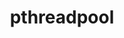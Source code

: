 ---
title: "pthreadpool"
layout: cache
categories: [package, develop-2025-04-27]
meta: {"compilers": ["apple-clang@16.0.0", "gcc@11.4.0", "gcc@13.2.0"], "num_specs": 8, "num_specs_by_stack": {"e4s": 2, "ml-darwin-aarch64-mps": 2, "ml-linux-aarch64-cpu": 2, "ml-linux-aarch64-cuda": 2, "ml-linux-x86_64-cpu": 2, "ml-linux-x86_64-cuda": 2, "root": 8}, "oss": ["sequoia", "ubuntu22.04", "ubuntu24.04"], "platforms": ["darwin", "linux"], "stacks": ["e4s", "ml-darwin-aarch64-mps", "ml-linux-aarch64-cpu", "ml-linux-aarch64-cuda", "ml-linux-x86_64-cpu", "ml-linux-x86_64-cuda", "root"], "targets": ["aarch64", "x86_64_v3"], "versions": ["2023-08-29"]}
spec_details: [{"compiler": "gcc@13.2.0", "hash": "2ju5zbmw6h2wmxa6qgdalqnvhmcfz3et", "os": "ubuntu24.04", "platform": "linux", "size": "-", "stacks": ["ml-linux-x86_64-cpu", "ml-linux-x86_64-cuda", "root"], "target": "x86_64_v3", "variants": ["build_system=cmake", "build_type=Release", "generator=ninja", "~ipo"], "versions": ["2023-08-29"]}, {"compiler": "gcc@11.4.0", "hash": "5mfohu5gqxcdxahsls5f35o2ljboopid", "os": "ubuntu22.04", "platform": "linux", "size": "-", "stacks": ["e4s", "root"], "target": "x86_64_v3", "variants": ["build_system=cmake", "build_type=Release", "generator=ninja", "~ipo"], "versions": ["2023-08-29"]}, {"compiler": "gcc@13.2.0", "hash": "dolsat5dq246havbwhs66mt575ulggae", "os": "ubuntu24.04", "platform": "linux", "size": "-", "stacks": ["ml-linux-x86_64-cpu", "ml-linux-x86_64-cuda", "root"], "target": "x86_64_v3", "variants": ["build_system=cmake", "build_type=Release", "generator=ninja", "~ipo"], "versions": ["2023-08-29"]}, {"compiler": "apple-clang@16.0.0", "hash": "f4zdtnt7xd3gudlp5c24cmkpkbpqzlnc", "os": "sequoia", "platform": "darwin", "size": "-", "stacks": ["ml-darwin-aarch64-mps", "root"], "target": "aarch64", "variants": ["build_system=cmake", "build_type=Release", "generator=ninja", "~ipo"], "versions": ["2023-08-29"]}, {"compiler": "apple-clang@16.0.0", "hash": "ptmlflmyvlaoprcr2l4qyvxmvhtjwprn", "os": "sequoia", "platform": "darwin", "size": "-", "stacks": ["ml-darwin-aarch64-mps", "root"], "target": "aarch64", "variants": ["build_system=cmake", "build_type=Release", "generator=ninja", "~ipo"], "versions": ["2023-08-29"]}, {"compiler": "gcc@13.2.0", "hash": "raczxcastwch3koys6rxcpv66zxl4bys", "os": "ubuntu24.04", "platform": "linux", "size": "-", "stacks": ["ml-linux-aarch64-cpu", "ml-linux-aarch64-cuda", "root"], "target": "aarch64", "variants": ["build_system=cmake", "build_type=Release", "generator=ninja", "~ipo"], "versions": ["2023-08-29"]}, {"compiler": "gcc@11.4.0", "hash": "wovey4udylrehp7ylra4djvzoncn2y5x", "os": "ubuntu22.04", "platform": "linux", "size": "-", "stacks": ["e4s", "root"], "target": "x86_64_v3", "variants": ["build_system=cmake", "build_type=Release", "generator=ninja", "~ipo"], "versions": ["2023-08-29"]}, {"compiler": "gcc@13.2.0", "hash": "zhss7yqwtspus4v27grhxrxhewygwap6", "os": "ubuntu24.04", "platform": "linux", "size": "-", "stacks": ["ml-linux-aarch64-cpu", "ml-linux-aarch64-cuda", "root"], "target": "aarch64", "variants": ["build_system=cmake", "build_type=Release", "generator=ninja", "~ipo"], "versions": ["2023-08-29"]}]
---